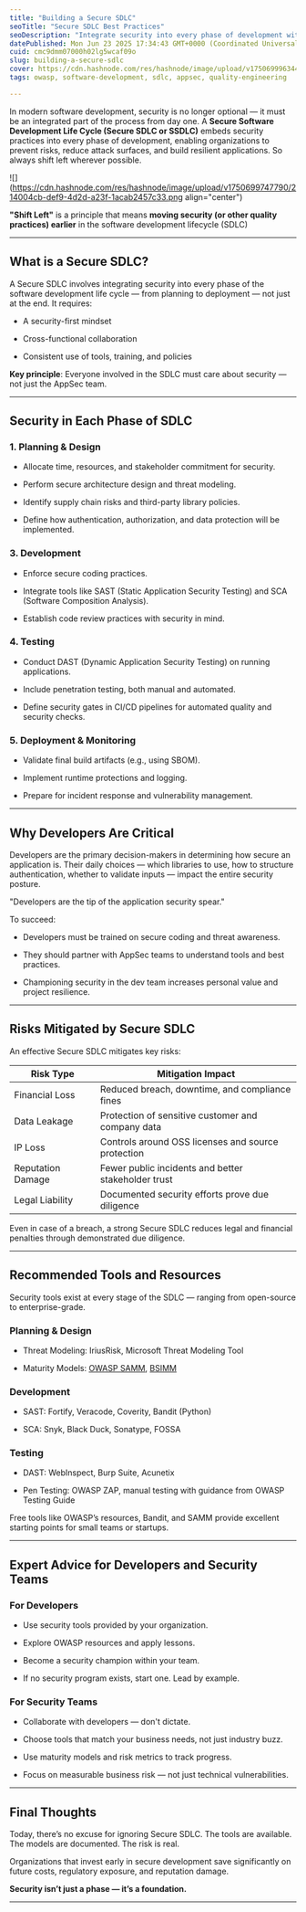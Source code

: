 ```yaml
---
title: "Building a Secure SDLC"
seoTitle: "Secure SDLC Best Practices"
seoDescription: "Integrate security into every phase of development with a Secure SDLC, reducing risks and building resilient applications from the start"
datePublished: Mon Jun 23 2025 17:34:43 GMT+0000 (Coordinated Universal Time)
cuid: cmc9dmm07000h02lg5wcaf09o
slug: building-a-secure-sdlc
cover: https://cdn.hashnode.com/res/hashnode/image/upload/v1750699963441/ef16228b-e869-448d-9886-de58045c0224.png
tags: owasp, software-development, sdlc, appsec, quality-engineering

---
```


In modern software development, security is no longer optional — it must be an integrated part of the process from day one. A **Secure Software Development Life Cycle (Secure SDLC or SSDLC)** embeds security practices into every phase of development, enabling organizations to prevent risks, reduce attack surfaces, and build resilient applications. So always shift left wherever possible.

![](https://cdn.hashnode.com/res/hashnode/image/upload/v1750699747790/214004cb-def9-4d2d-a23f-1acab2457c33.png align="center")

**"Shift Left"** is a principle that means **moving security (or other quality practices) earlier** in the software development lifecycle (SDLC)

---

## What is a Secure SDLC?

A Secure SDLC involves integrating security into every phase of the software development life cycle — from planning to deployment — not just at the end. It requires:

* A security-first mindset
    
* Cross-functional collaboration
    
* Consistent use of tools, training, and policies
    

**Key principle**: Everyone involved in the SDLC must care about security — not just the AppSec team.

---

## Security in Each Phase of SDLC

### 1\. Planning & Design

* Allocate time, resources, and stakeholder commitment for security.
    
* Perform secure architecture design and threat modeling.
    
* Identify supply chain risks and third-party library policies.
    
* Define how authentication, authorization, and data protection will be implemented.
    

### 3\. Development

* Enforce secure coding practices.
    
* Integrate tools like SAST (Static Application Security Testing) and SCA (Software Composition Analysis).
    
* Establish code review practices with security in mind.
    

### 4\. Testing

* Conduct DAST (Dynamic Application Security Testing) on running applications.
    
* Include penetration testing, both manual and automated.
    
* Define security gates in CI/CD pipelines for automated quality and security checks.
    

### 5\. Deployment & Monitoring

* Validate final build artifacts (e.g., using SBOM).
    
* Implement runtime protections and logging.
    
* Prepare for incident response and vulnerability management.
    

---

## Why Developers Are Critical

Developers are the primary decision-makers in determining how secure an application is. Their daily choices — which libraries to use, how to structure authentication, whether to validate inputs — impact the entire security posture.

"Developers are the tip of the application security spear."

To succeed:

* Developers must be trained on secure coding and threat awareness.
    
* They should partner with AppSec teams to understand tools and best practices.
    
* Championing security in the dev team increases personal value and project resilience.
    

---

## Risks Mitigated by Secure SDLC

An effective Secure SDLC mitigates key risks:

| **Risk Type** | **Mitigation Impact** |
| --- | --- |
| Financial Loss | Reduced breach, downtime, and compliance fines |
| Data Leakage | Protection of sensitive customer and company data |
| IP Loss | Controls around OSS licenses and source protection |
| Reputation Damage | Fewer public incidents and better stakeholder trust |
| Legal Liability | Documented security efforts prove due diligence |

Even in case of a breach, a strong Secure SDLC reduces legal and financial penalties through demonstrated due diligence.

---

## Recommended Tools and Resources

Security tools exist at every stage of the SDLC — ranging from open-source to enterprise-grade.

### Planning & Design

* Threat Modeling: IriusRisk, Microsoft Threat Modeling Tool
    
* Maturity Models: [OWASP SAMM](https://owaspsamm.org), [BSIMM](https://bsimm.com)
    

### Development

* SAST: Fortify, Veracode, Coverity, Bandit (Python)
    
* SCA: Snyk, Black Duck, Sonatype, FOSSA
    

### Testing

* DAST: WebInspect, Burp Suite, Acunetix
    
* Pen Testing: OWASP ZAP, manual testing with guidance from OWASP Testing Guide
    

Free tools like OWASP’s resources, Bandit, and SAMM provide excellent starting points for small teams or startups.

---

## Expert Advice for Developers and Security Teams

### For Developers

* Use security tools provided by your organization.
    
* Explore OWASP resources and apply lessons.
    
* Become a security champion within your team.
    
* If no security program exists, start one. Lead by example.
    

### For Security Teams

* Collaborate with developers — don't dictate.
    
* Choose tools that match your business needs, not just industry buzz.
    
* Use maturity models and risk metrics to track progress.
    
* Focus on measurable business risk — not just technical vulnerabilities.
    

---

## Final Thoughts

Today, there’s no excuse for ignoring Secure SDLC. The tools are available. The models are documented. The risk is real.

Organizations that invest early in secure development save significantly on future costs, regulatory exposure, and reputation damage.

**Security isn’t just a phase — it’s a foundation.**

---